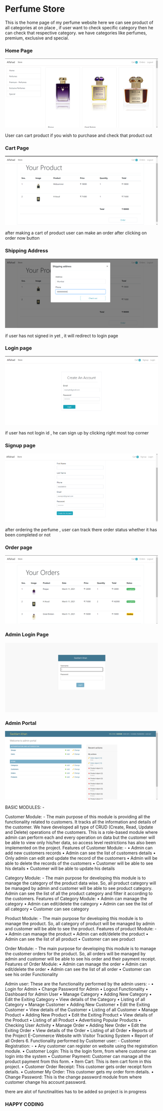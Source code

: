 
<H1> Perfume Store </H1>

This is the home page of my perfume website here we can see product of all categories at on place , if user want to check specific category then he can check that respective category.
we have categories like perfumes, premium, exclusive and special.<br>

<h3> Home Page </h3>

![Screenshot](Screenshot/home.png)<br>

User can cart product if you wish to purchase and check that product out <br>

<h3> Cart Page </h3>

![Screenshot](Screenshot/cart.png)<br>

after making a cart of product user can make an order after clicking on order now button 

<h3> Shipping Address </h3>

![Screenshot](Screenshot/order.png)

if user has not signed in yet , it will redirect to login page 



<h3> Login page </h3>

![Screenshot](Screenshot/Login.png)

if user has not login id , he can sign up by clicking right most top corner



<h3> Signup page </h3>

![Screenshot](Screenshot/Signup.png)

after ordering the perfume , user can track there order status  whether it has been completed or not 

<h3> Order page </h3>

![Screenshot](Screenshot/yourorders.png)


<h3> Admin Login Page </h3>

![Screenshot](Screenshot/adminlogin.png)


<h3> Admin Portal </h3>

![Screenshot](Screenshot/Adminportal.png)


 BASIC MODULES: -

Customer Module: - The main purpose of this module is providing all the functionality related to customers. It tracks all the information and details of the customer. We have developed all type of CRUD (Create, Read, Update and Delete) operations of the customers. This is a role-based module where admin can perform each and every operation on data but the customer will be able to view only his/her data, so access level restrictions has also been implemented on the project. Features of Customer Module: - • Admin can add new customers records • Admin can see the list of customers details • Only admin can edit and update the record of the customers • Admin will be able to delete the records of the customers • Customer will be able to see his details • Customer will be able to update his details

Category Module: - The main purpose for developing this module is to manage the category of the product data wise. So, all product category will be managed by admin and customer will be able to see product category. Admin can see the list of all the product category and filter it according to the customers. Features of Category Module: • Admin can manage the category • Admin can edit/delete the category • Admin can see the list of all category • Customer can see category

Product Module: - The main purpose for developing this module is to manage the product. So, all category of product will be managed by admin and customer will be able to see the product. Features of product Module: - • Admin can manage the product • Admin can edit/delete the product • Admin can see the list of all product • Customer can see product

Order Module: - The main purpose for developing this module is to manage the customer orders for the product. So, all orders will be managed by admin and customer will be able to see his order and their payment receipt. Features of Order Module: • Admin can manage the order • Admin can edit/delete the order • Admin can see the list of all order • Customer can see his order Functionality

Admin user: These are the functionality performed by the admin users: - • Login for Admin • Change Password for Admin • Logout Functionality • Dashboard for Admin User • Manage Category • Adding New Category • Edit the Exiting Category • View details of the Category • Listing of all Category • Manage Customer • Adding New Customer • Edit the Exiting Customer • View details of the Customer • Listing of all Customer • Manage Product • Adding New Product • Edit the Exiting Product • View details of the Product • Listing of all Product • Advertising Popular Products • Checking User Activity • Manage Order • Adding New Order • Edit the Exiting Order • View details of the Order • Listing of all Order • Reports of the Project E-Commerce Website with Visitor Tracking System • Report of all Orders 6. Functionality performed by Customer user: - Customer Registration: - • Any customer can register on website using the registration module. • Customer Login: This is the login form, from where customer can login into the system • Customer Payment: Customer can manage all the product payment from this form. • Item Cart: This is item cart form in this project. • Customer Order Receipt: This customer gets order receipt form details. • Customer My Order: This customer gets my order form details. • Change Password: This is the change password module from where customer change his account password.

there are alot of functinalities has to be added so project is in progress

<h3> HAPPY CODING <h3>
